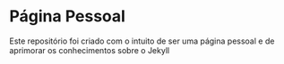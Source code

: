 # Página Pessoal #

Este repositório foi criado com o intuito de ser uma página pessoal e de aprimorar os conhecimentos sobre o Jekyll
